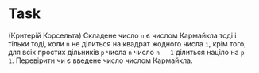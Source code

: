 # Task
(Критерій Корсельта) Складене число <code>n</code> є числом Кармайкла тоді і тільки тоді, коли <code>n</code> не ділиться на квадрат жодного числа <code>і</code>, крім того, для всіх простих дільників <code>p</code> числа <code>n</code> число <code>n - 1</code> ділиться націло на <code>p - 1</code>. Перевірити чи є введене число числом Кармайкла.
